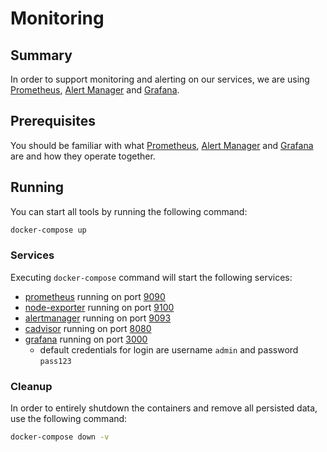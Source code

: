# Monitoring

## Summary
In order to support monitoring and alerting on our services, we are using [Prometheus](https://prometheus.io/), [Alert Manager](https://prometheus.io/docs/alerting/alertmanager/) and [Grafana](https://grafana.com/).

## Prerequisites
You should be familiar with what [Prometheus](https://prometheus.io/), [Alert Manager](https://prometheus.io/docs/alerting/alertmanager/) and [Grafana](https://grafana.com/) are and how they operate together.

## Running

You can start all tools by running the following command:
```bash
docker-compose up
```

### Services
Executing `docker-compose` command will start the following services:
- [prometheus](https://hub.docker.com/r/prom/prometheus) running on port [9090](http://localhost:9090/)
- [node-exporter](https://hub.docker.com/r/prom/node-exporter) running on port [9100](http://localhost:9100/)
- [alertmanager](https://hub.docker.com/r/prom/alertmanager) running on port [9093](http://localhost:9093/)
- [cadvisor](https://hub.docker.com/r/google/cadvisor) running on port [8080](http://localhost:8080/)
- [grafana](https://hub.docker.com/r/grafana/grafana) running on port [3000](http://localhost:3000/)
  - default credentials for login are username `admin` and password `pass123`

### Cleanup
In order to entirely shutdown the containers and remove all persisted data, use the following command:
```bash
docker-compose down -v
```
